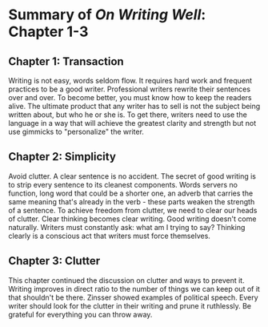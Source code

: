 # Summary of *On Writing Well*: Chapter 1-3

## Chapter 1: Transaction
Writing is not easy, words seldom flow. It requires hard work and frequent practices to be a good writer. Professional writers rewrite their sentences over and over. To become better, you must know how to keep the readers alive. The ultimate product that any writer has to sell is not the subject being written about, but who he or she is. To get there, writers need to use the language in a way that will achieve the greatest clarity and strength but not use gimmicks to "personalize" the writer.

## Chapter 2: Simplicity
Avoid clutter. A clear sentence is no accident. The secret of good writing is to strip every sentence to its cleanest components. Words servers no function, long word that could be a shorter one, an adverb that carries the same meaning that's already in the verb - these parts weaken the strength of a sentence. To achieve freedom from clutter, we need to clear our heads of clutter. Clear thinking becomes clear writing. Good writing doesn't come naturally. Writers must constantly ask: what am I trying to say? Thinking clearly is a conscious act that writers must force themselves.

## Chapter 3: Clutter
This chapter continued the discussion on clutter and ways to prevent it. Writing improves in direct ratio to the number of things we can keep out of it that shouldn't be there. Zinsser showed examples of political speech. Every writer should look for the clutter in their writing and prune it ruthlessly. Be grateful for everything you can throw away.
